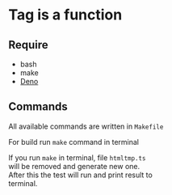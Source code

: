 # Tag is a function


## Require

- bash
- make
- [Deno](https://docs.deno.com/runtime/manual/)


## Commands

All available commands are written in `Makefile`

For build run `make` command in terminal

If you run `make` in terminal, file `htmltmp.ts`  
will be removed and generate new one.  
After this the test will run and print result to  
terminal.
